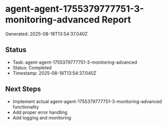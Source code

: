 # agent-agent-1755379777751-3-monitoring-advanced Report

Generated: 2025-08-18T13:54:37.040Z

## Status
- Task: agent-agent-1755379777751-3-monitoring-advanced
- Status: Completed
- Timestamp: 2025-08-18T13:54:37.040Z

## Next Steps
- Implement actual agent-agent-1755379777751-3-monitoring-advanced functionality
- Add proper error handling
- Add logging and monitoring
